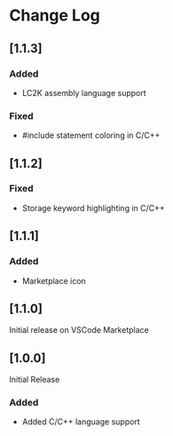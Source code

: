 # Change Log
<!-- 
Added: for new features.
Changed: for changes in existing functionality.
Deprecated: for soon-to-be removed features.
Removed: for now removed features.
Fixed: for any bug fixes.
Security: in case of vulnerabilities. 
-->

## [1.1.3]
### Added
- LC2K assembly language support
### Fixed
- #include statement coloring in C/C++

## [1.1.2]
### Fixed
- Storage keyword highlighting in C/C++

## [1.1.1]
### Added
- Marketplace icon

## [1.1.0]
Initial release on VSCode Marketplace

## [1.0.0]
Initial Release
### Added
- Added C/C++ language support







